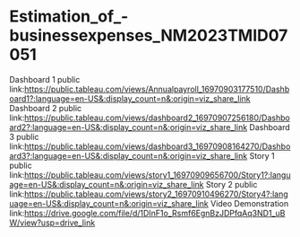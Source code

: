 # Estimation_of_-businessexpenses_NM2023TMID07051


Dashboard 1 public link:https://public.tableau.com/views/Annualpayroll_16970903177510/Dashboard1?:language=en-US&:display_count=n&:origin=viz_share_link
Dashboard 2 public link:https://public.tableau.com/views/dashboard2_16970907256180/Dashboard2?:language=en-US&:display_count=n&:origin=viz_share_link
Dashboard 3 public link:https://public.tableau.com/views/dashboard3_16970908164270/Dashboard3?:language=en-US&:display_count=n&:origin=viz_share_link
Story 1 public link:https://public.tableau.com/views/story1_16970909656700/Story1?:language=en-US&:display_count=n&:origin=viz_share_link
Story 2 public link:https://public.tableau.com/views/story2_16970910496270/Story4?:language=en-US&:display_count=n&:origin=viz_share_link
Video Demonstration link:https://drive.google.com/file/d/1DInF1o_Rsmf6EgnBzJDPfqAq3ND1_uBW/view?usp=drive_link
